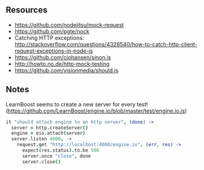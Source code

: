 ## Resources

- https://github.com/nodejitsu/mock-request
- https://github.com/pgte/nock
- Catching HTTP exceptions: http://stackoverflow.com/questions/4328540/how-to-catch-http-client-request-exceptions-in-node-js
- https://github.com/cjohansen/sinon.js
- http://howto.no.de/http-mock-testing
- https://github.com/visionmedia/should.js

## Notes

LearnBoost seems to create a new server for every test! (https://github.com/LearnBoost/engine.io/blob/master/test/engine.io.js)

``` coffeescript
it "should attach engine to an http server", (done) ->
  server = http.createServer()
  engine = eio.attach(server)
  server.listen 4000, ->
    request.get "http://localhost:4000/engine.io", (err, res) ->
      expect(res.status).to.be 500
      server.once "close", done
      server.close()
```
